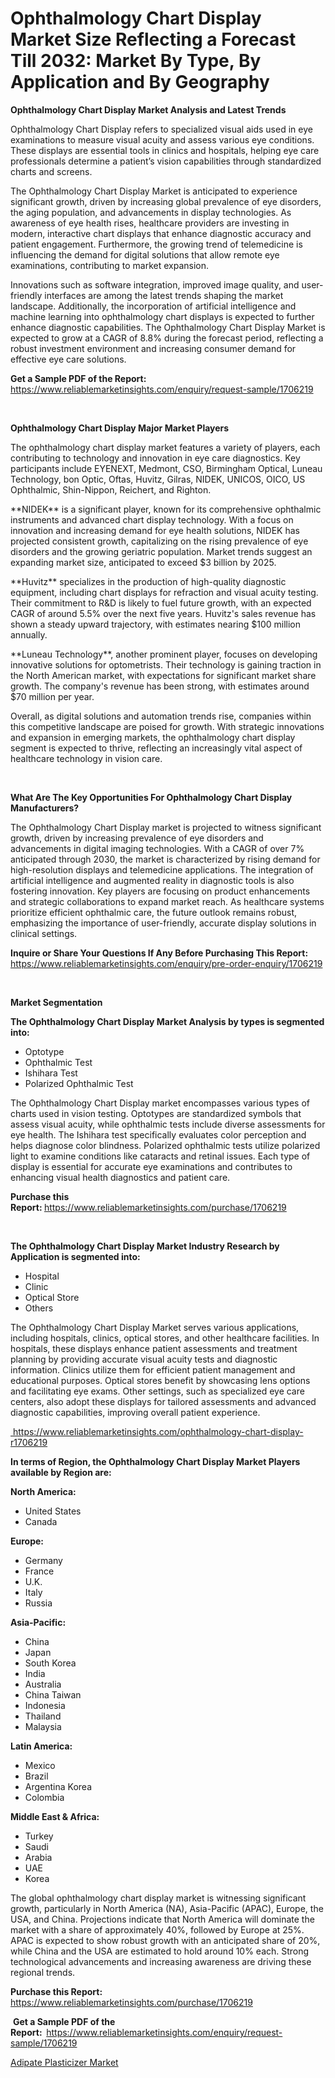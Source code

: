 <p><h1>Ophthalmology Chart Display Market Size Reflecting a Forecast Till 2032: Market By Type, By Application and By Geography</h1></p><p><strong>Ophthalmology Chart Display Market Analysis and Latest Trends</strong></p>
<p><p>Ophthalmology Chart Display refers to specialized visual aids used in eye examinations to measure visual acuity and assess various eye conditions. These displays are essential tools in clinics and hospitals, helping eye care professionals determine a patient’s vision capabilities through standardized charts and screens.</p><p>The Ophthalmology Chart Display Market is anticipated to experience significant growth, driven by increasing global prevalence of eye disorders, the aging population, and advancements in display technologies. As awareness of eye health rises, healthcare providers are investing in modern, interactive chart displays that enhance diagnostic accuracy and patient engagement. Furthermore, the growing trend of telemedicine is influencing the demand for digital solutions that allow remote eye examinations, contributing to market expansion.</p><p>Innovations such as software integration, improved image quality, and user-friendly interfaces are among the latest trends shaping the market landscape. Additionally, the incorporation of artificial intelligence and machine learning into ophthalmology chart displays is expected to further enhance diagnostic capabilities. The Ophthalmology Chart Display Market is expected to grow at a CAGR of 8.8% during the forecast period, reflecting a robust investment environment and increasing consumer demand for effective eye care solutions.</p></p>
<p><strong>Get a Sample PDF of the Report:&nbsp;</strong> <a href="https://www.reliablemarketinsights.com/enquiry/request-sample/1706219?utm_campaign=2179&utm_medium=2&utm_source=Github&utm_content=ia&utm_term=27032025&utm_id=ophthalmology-chart-display">https://www.reliablemarketinsights.com/enquiry/request-sample/1706219</a></p>
<p>&nbsp;</p>
<p><strong>Ophthalmology Chart Display Major Market Players</strong></p>
<p><p>The ophthalmology chart display market features a variety of players, each contributing to technology and innovation in eye care diagnostics. Key participants include EYENEXT, Medmont, CSO, Birmingham Optical, Luneau Technology, bon Optic, Oftas, Huvitz, Gilras, NIDEK, UNICOS, OICO, US Ophthalmic, Shin-Nippon, Reichert, and Righton.</p><p>**NIDEK** is a significant player, known for its comprehensive ophthalmic instruments and advanced chart display technology. With a focus on innovation and increasing demand for eye health solutions, NIDEK has projected consistent growth, capitalizing on the rising prevalence of eye disorders and the growing geriatric population. Market trends suggest an expanding market size, anticipated to exceed $3 billion by 2025.</p><p>**Huvitz** specializes in the production of high-quality diagnostic equipment, including chart displays for refraction and visual acuity testing. Their commitment to R&D is likely to fuel future growth, with an expected CAGR of around 5.5% over the next five years. Huvitz's sales revenue has shown a steady upward trajectory, with estimates nearing $100 million annually.</p><p>**Luneau Technology**, another prominent player, focuses on developing innovative solutions for optometrists. Their technology is gaining traction in the North American market, with expectations for significant market share growth. The company's revenue has been strong, with estimates around $70 million per year.</p><p>Overall, as digital solutions and automation trends rise, companies within this competitive landscape are poised for growth. With strategic innovations and expansion in emerging markets, the ophthalmology chart display segment is expected to thrive, reflecting an increasingly vital aspect of healthcare technology in vision care.</p></p>
<p>&nbsp;</p>
<p><strong>What Are The Key Opportunities For Ophthalmology Chart Display Manufacturers?</strong></p>
<p><p>The Ophthalmology Chart Display market is projected to witness significant growth, driven by increasing prevalence of eye disorders and advancements in digital imaging technologies. With a CAGR of over 7% anticipated through 2030, the market is characterized by rising demand for high-resolution displays and telemedicine applications. The integration of artificial intelligence and augmented reality in diagnostic tools is also fostering innovation. Key players are focusing on product enhancements and strategic collaborations to expand market reach. As healthcare systems prioritize efficient ophthalmic care, the future outlook remains robust, emphasizing the importance of user-friendly, accurate display solutions in clinical settings.</p></p>
<p><strong>Inquire or Share Your Questions If Any Before Purchasing This Report:</strong> <a href="https://www.reliablemarketinsights.com/enquiry/pre-order-enquiry/1706219?utm_campaign=2179&utm_medium=2&utm_source=Github&utm_content=ia&utm_term=27032025&utm_id=ophthalmology-chart-display">https://www.reliablemarketinsights.com/enquiry/pre-order-enquiry/1706219</a></p>
<p>&nbsp;</p>
<p><strong>Market Segmentation</strong></p>
<p><strong>The Ophthalmology Chart Display Market Analysis by types is segmented into:</strong></p>
<p><ul><li>Optotype</li><li>Ophthalmic Test</li><li>Ishihara Test</li><li>Polarized Ophthalmic Test</li></ul></p>
<p><p>The Ophthalmology Chart Display market encompasses various types of charts used in vision testing. Optotypes are standardized symbols that assess visual acuity, while ophthalmic tests include diverse assessments for eye health. The Ishihara test specifically evaluates color perception and helps diagnose color blindness. Polarized ophthalmic tests utilize polarized light to examine conditions like cataracts and retinal issues. Each type of display is essential for accurate eye examinations and contributes to enhancing visual health diagnostics and patient care.</p></p>
<p><strong>Purchase this Report:&nbsp;</strong><a href="https://www.reliablemarketinsights.com/purchase/1706219?utm_campaign=2179&utm_medium=2&utm_source=Github&utm_content=ia&utm_term=27032025&utm_id=ophthalmology-chart-display">https://www.reliablemarketinsights.com/purchase/1706219</a></p>
<p>&nbsp;</p>
<p><strong>The Ophthalmology Chart Display Market Industry Research by Application is segmented into:</strong></p>
<p><ul><li>Hospital</li><li>Clinic</li><li>Optical Store</li><li>Others</li></ul></p>
<p><p>The Ophthalmology Chart Display Market serves various applications, including hospitals, clinics, optical stores, and other healthcare facilities. In hospitals, these displays enhance patient assessments and treatment planning by providing accurate visual acuity tests and diagnostic information. Clinics utilize them for efficient patient management and educational purposes. Optical stores benefit by showcasing lens options and facilitating eye exams. Other settings, such as specialized eye care centers, also adopt these displays for tailored assessments and advanced diagnostic capabilities, improving overall patient experience.</p></p>
<p><a href="https://www.reliablemarketinsights.com/ophthalmology-chart-display-r1706219?utm_campaign=2179&utm_medium=2&utm_source=Github&utm_content=ia&utm_term=27032025&utm_id=ophthalmology-chart-display">&nbsp;https://www.reliablemarketinsights.com/ophthalmology-chart-display-r1706219</a></p>
<p><strong>In terms of Region, the Ophthalmology Chart Display Market Players available by Region are:</strong></p>
<p>
    <p> <strong> North America: </strong>
        <ul>
            <li>United States</li>
            <li>Canada</li>
        </ul>
        </p> 
    <p> <strong> Europe: </strong>
        <ul>
            <li>Germany</li>
            <li>France</li>
            <li>U.K.</li>
            <li>Italy</li>
            <li>Russia</li>
        </ul>
        </p> 
    <p> <strong> Asia-Pacific: </strong>
        <ul>
            <li>China</li>
            <li>Japan</li>
            <li>South Korea</li>
            <li>India</li>
            <li>Australia</li>
            <li>China Taiwan</li>
            <li>Indonesia</li>
            <li>Thailand</li>
            <li>Malaysia</li>
        </ul>
        </p> 
    <p> <strong> Latin America: </strong>
        <ul>
            <li>Mexico</li>
            <li>Brazil</li>
            <li>Argentina Korea</li>
            <li>Colombia</li>
        </ul>
        </p> 
    <p> <strong> Middle East & Africa: </strong>
        <ul>
            <li>Turkey</li>
            <li>Saudi</li>
            <li>Arabia</li>
            <li>UAE</li>
            <li>Korea</li>
        </ul>
    </p>
    </p>
<p><p>The global ophthalmology chart display market is witnessing significant growth, particularly in North America (NA), Asia-Pacific (APAC), Europe, the USA, and China. Projections indicate that North America will dominate the market with a share of approximately 40%, followed by Europe at 25%. APAC is expected to show robust growth with an anticipated share of 20%, while China and the USA are estimated to hold around 10% each. Strong technological advancements and increasing awareness are driving these regional trends.</p></p>
<p><strong>Purchase this Report: </strong><a href="https://www.reliablemarketinsights.com/purchase/1706219?utm_campaign=2179&utm_medium=2&utm_source=Github&utm_content=ia&utm_term=27032025&utm_id=ophthalmology-chart-display">https://www.reliablemarketinsights.com/purchase/1706219</a></p>
<p>&nbsp;<strong>Get a Sample PDF of the Report:&nbsp;&nbsp;</strong><a href="https://www.reliablemarketinsights.com/enquiry/request-sample/1706219?utm_campaign=2179&utm_medium=2&utm_source=Github&utm_content=ia&utm_term=27032025&utm_id=ophthalmology-chart-display">https://www.reliablemarketinsights.com/enquiry/request-sample/1706219</a></p>
<p><strong></strong></p>
<p><p><a href="https://github.com/myongfranzcs/Market-Research-Report-List-1/blob/main/adipate-plasticizer-market.md?utm_campaign=2179&utm_medium=2&utm_source=Github&utm_content=ia&utm_term=27032025&utm_id=ophthalmology-chart-display">Adipate Plasticizer Market</a></p></p>
